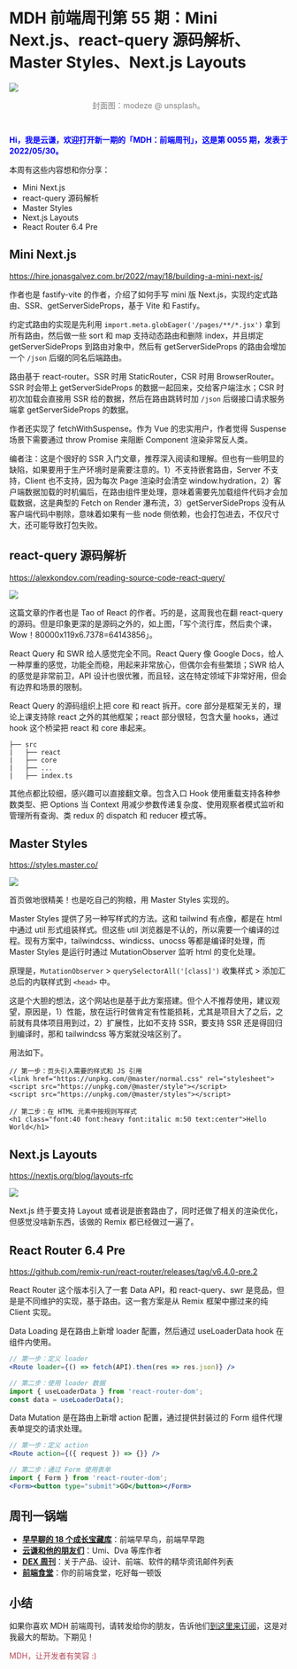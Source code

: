 # MDH 前端周刊第 55 期：Mini Next.js、react-query 源码解析、Master Styles、Next.js Layouts

<img src="https://tva1.sinaimg.cn/large/e6c9d24ely1h2ppqcdmosj21hc0u0aez.jpg" style="margin:0;padding:0;vertical-align:middle;" />

<p style="color:gray;text-align:center;margin-bottom:3em;">封面图：modeze @ unsplash。</p>

<p style="color:blue;font-weight:bold;">Hi，我是云谦，欢迎打开新一期的「MDH：前端周刊」，这是第 0055 期，发表于 2022/05/30。</p>

本周有这些内容想和你分享：

- Mini Next.js
- react-query 源码解析
- Master Styles
- Next.js Layouts
- React Router 6.4 Pre

## Mini Next.js
https://hire.jonasgalvez.com.br/2022/may/18/building-a-mini-next-js/

作者也是 fastify-vite 的作者，介绍了如何手写 mini 版 Next.js，实现约定式路由、SSR、getServerSideProps，基于 Vite 和 Fastify。

约定式路由的实现是先利用 `import.meta.globEager('/pages/**/*.jsx')` 拿到所有路由，然后做一些 sort 和 map 支持动态路由和删除 index，并且绑定 getServerSideProps 到路由对象中，然后有 getServerSideProps 的路由会增加一个 `/json` 后缀的同名后端路由。

路由基于 react-router。SSR 时用 StaticRouter，CSR 时用 BrowserRouter。SSR 时会带上 getServerSideProps 的数据一起回来，交给客户端注水；CSR 时初次加载会直接用 SSR 给的数据，然后在路由跳转时加 `/json` 后缀接口请求服务端拿 getServerSideProps 的数据。

作者还实现了 fetchWithSuspense。作为 Vue 的忠实用户，作者觉得 Suspense 场景下需要通过 throw Promise 来阻断 Component 渲染非常反人类。

编者注：这是个很好的 SSR 入门文章，推荐深入阅读和理解。但也有一些明显的缺陷，如果要用于生产环境时是需要注意的。1）不支持嵌套路由，Server 不支持，Client 也不支持，因为每次 Page 渲染时会清空 window.hydration，2）客户端数据加载的时机偏后，在路由组件里处理，意味着需要先加载组件代码才会加载数据，这是典型的 Fetch on Render 瀑布流，3）getServerSideProps 没有从客户端代码中剔除，意味着如果有一些 node 侧依赖，也会打包进去，不仅尺寸大，还可能导致打包失败。

## react-query 源码解析
https://alexkondov.com/reading-source-code-react-query/

![](https://tva1.sinaimg.cn/large/e6c9d24ely1h2o0ydb0i8j216z0u0424.jpg)

这篇文章的作者也是 Tao of React 的作者。巧的是，这周我也在翻 react-query 的源码。但是印象更深的是源码之外的，如上图，「写个流行库，然后卖个课，Wow！80000x119x6.7378=64143856」。

React Query 和 SWR 给人感觉完全不同。React Query 像 Google Docs，给人一种厚重的感觉，功能全而稳，用起来非常放心，但偶尔会有些繁琐；SWR 给人的感觉是非常前卫，API 设计也很优雅，而且轻，这在特定领域下非常好用，但会有边界和场景的限制。

React Query 的源码组织上把 core 和 react 拆开。core 部分是框架无关的，理论上课支持除 react 之外的其他框架；react 部分很轻，包含大量 hooks，通过 hook 这个桥梁把 react 和 core 串起来。

```
├── src
|   ├── react
|   ├── core
|   ├── ...
|   ├── index.ts
```

其他点都比较细，感兴趣可以直接翻文章。包含入口 Hook 使用重载支持各种参数类型、把 Options 当 Context 用减少参数传递复杂度、使用观察者模式监听和管理所有查询、类 redux 的 dispatch 和 reducer 模式等。

## Master Styles
https://styles.master.co/

![](https://tva1.sinaimg.cn/large/e6c9d24ely1h2o1jvrxiyj21pg0u0q9r.jpg)

首页做地很精美！也是吃自己的狗粮，用 Master Styles 实现的。

Master Styles 提供了另一种写样式的方法。这和 tailwind 有点像，都是在 html 中通过 util 形式组装样式。但这些 util 浏览器是不认的，所以需要一个编译的过程。现有方案中，tailwindcss、windicss、unocss 等都是编译时处理，而 Master Styles 是运行时通过 MutationObserver 监听 html 的变化处理。

原理是，`MutationObserver` > `querySelectorAll('[class]')` 收集样式 > 添加汇总后的内联样式到 `<head>` 中。

这是个大胆的想法，这个网站也是基于此方案搭建。但个人不推荐使用，建议观望，原因是，1）性能，放在运行时做肯定有性能损耗，尤其是项目大了之后，之前就有具体项目用到过，2）扩展性，比如不支持 SSR，要支持 SSR 还是得回归到编译时，那和 tailwindcss 等方案就没啥区别了。

用法如下。

```
// 第一步：页头引入需要的样式和 JS 引用
<link href="https://unpkg.com/@master/normal.css" rel="stylesheet">
<script src="https://unpkg.com/@master/style"></script>
<script src="https://unpkg.com/@master/styles"></script>

// 第二步：在 HTML 元素中按规则写样式
<h1 class="font:40 font:heavy font:italic m:50 text:center">Hello World</h1>
```

## Next.js Layouts
https://nextjs.org/blog/layouts-rfc

![](https://tva1.sinaimg.cn/large/e6c9d24ely1h2o8d7bg2ej225u0u0mz6.jpg)

Next.js 终于要支持 Layout 或者说是嵌套路由了，同时还做了相关的渲染优化，但感觉没啥新东西，该做的 Remix 都已经做过一遍了。

## React Router 6.4 Pre
https://github.com/remix-run/react-router/releases/tag/v6.4.0-pre.2

React Router 这个版本引入了一套 Data API，和 react-query、swr 是竞品，但是是不同维护的实现，基于路由。这一套方案是从 Remix 框架中挪过来的纯 Client 实现。

Data Loading 是在路由上新增 loader 配置，然后通过 useLoaderData hook 在组件内使用。

```jsx
// 第一步：定义 loader
<Route loader={() => fetch(API).then(res => res.json)} />

// 第二步：使用 loader 数据
import { useLoaderData } from 'react-router-dom';
const data = useLoaderData();
```

Data Mutation 是在路由上新增 action 配置，通过提供封装过的 Form 组件代理表单提交的请求处理。

```jsx
// 第一步：定义 action
<Route action={({ request }) => {}} />

// 第二步：通过 Form 使用表单
import { Form } from 'react-router-dom';
<Form><button type="submit">GO</button></Form>
```

## 周刊一锅端

- [**早早聊的 18 个成长宝藏库**](https://mp.weixin.qq.com/s/3yLbUwqzSy2gFHXkO0PICg)：前端早早鸟，前端早早跑
- [**云谦和他的朋友们**](https://mp.weixin.qq.com/s/NGux3r0P1JJH_z4-vfeksQ)：Umi、Dva 等库作者
- [**DEX 周刊**](https://newsletter.dex.group/)：关于产品、设计、前端、软件的精华资讯邮件列表
- [**前端食堂**](https://mp.weixin.qq.com/s/86Cz3KUWqutu9J0V4tyabQ)：你的前端食堂，吃好每一顿饭

## 小结

如果你喜欢 MDH 前端周刊，请转发给你的朋友，告诉他们[到这里来订阅](https://mp.weixin.qq.com/s?__biz=MjM5NDgyODI4MQ%3D%3D&mid=2247484802&idx=1&sn=caa84339125510680d435a40280a6600)，这是对我最大的帮助。下期见！

<p style="color:#b5495b;">MDH，让开发者有笑容 :)</p>
